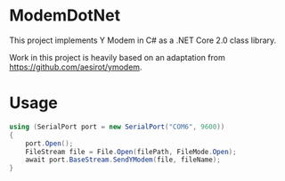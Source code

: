 # ModemDotNet

This project implements Y Modem in C# as a .NET Core 2.0 class library.

Work in this project is heavily based on an adaptation from https://github.com/aesirot/ymodem.

# Usage

```C#
using (SerialPort port = new SerialPort("COM6", 9600))
{
	port.Open();
	FileStream file = File.Open(filePath, FileMode.Open);
	await port.BaseStream.SendYModem(file, fileName);
}
```

